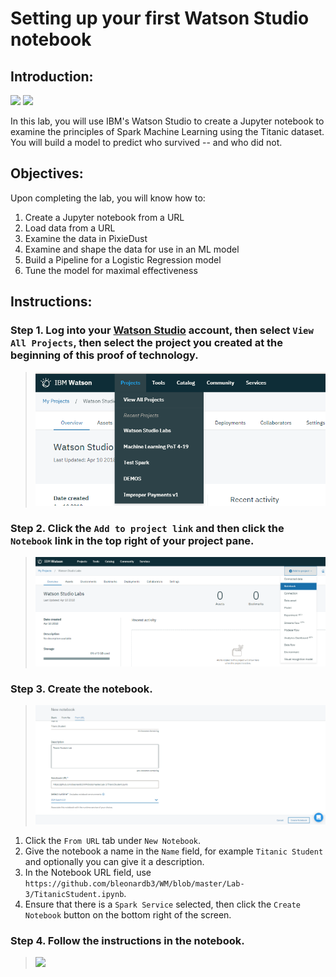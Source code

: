 # Setting up your first Watson Studio notebook

## Introduction:

[<img src="https://raw.githubusercontent.com/Davin-IBM/Proof-of-Technology/master/DSX/images/DSX.png" height="150"/>](http://datascience.ibm.com/) [<img src="https://raw.githubusercontent.com/Davin-IBM/Proof-of-Technology/master/DSX/images/jupyter.png" height="150"/>](http://jupyter.org/index.html)

In this lab, you will use IBM's Watson Studio to create a Jupyter notebook to examine the principles of Spark Machine Learning using the Titanic dataset.   You will build a model to predict who survived -- and who did not.

## Objectives:

Upon completing the lab, you will know how to:

1. Create a Jupyter notebook from a URL
1. Load data from a URL
1. Examine the data in PixieDust
1. Examine and shape the data for use in an ML model
1. Build a Pipeline for a Logistic Regression model
1. Tune the model for maximal effectiveness

## Instructions:

### Step 1.  Log into your [Watson Studio](http://datascience.ibm.com/) account, then select `View All Projects`, then select the project you created at the beginning of this proof of technology.

> <img src="https://github.com/bleonardb3/WM/blob/master/Lab-3/Images/Projects%20Tab.png"/>


### Step 2.  Click the `Add to project link` and then click the `Notebook` link in the top right of your project pane.

> <img src="https://github.com/bleonardb3/WM/blob/master/Lab-3/Images/Add%20Notebook%20to%20Project.png"/>

### Step 3.  Create the notebook.

> <img src="https://github.com/bleonardb3/WM/blob/master/Lab-3/Images/Create%20Notebook%20from%20URL.png"/>

1. Click the `From URL` tab under `New Notebook`.
1. Give the notebook a name in the `Name` field, for example `Titanic Student` and optionally you can give it a description.
1. In the Notebook URL field, use `https://github.com/bleonardb3/WM/blob/master/Lab-3/TitanicStudent.ipynb`.
1. Ensure that there is a `Spark Service` selected, then click the `Create Notebook` button on the bottom right of the screen.

### Step 4.  Follow the instructions in the notebook.

> <img src="https://github.com/jpatter/ML-POT/blob/master/Lab-1/images/DSX-ML-Lab-1.PNG"/>

